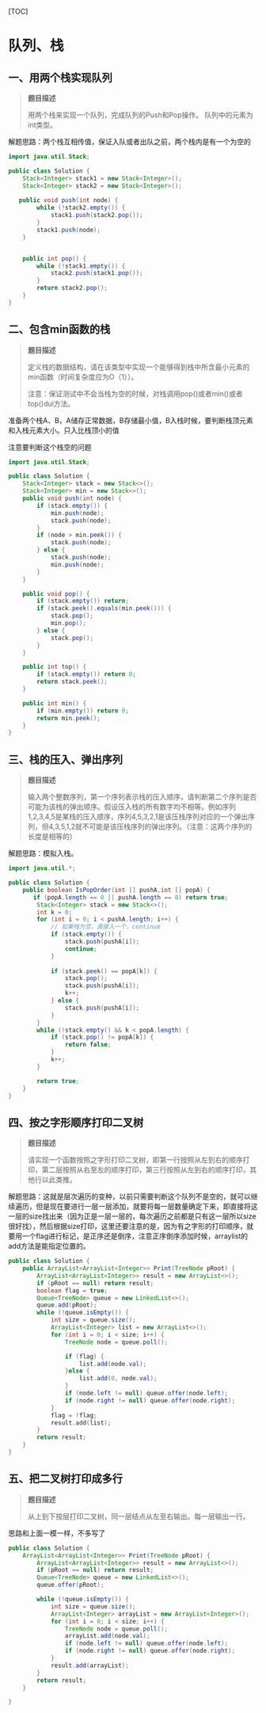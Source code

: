[TOC]

# 队列、栈

## 一、用两个栈实现队列

>**题目描述**
>
>用两个栈来实现一个队列，完成队列的Push和Pop操作。 队列中的元素为int类型。

解题思路：两个栈互相传值，保证入队或者出队之前，两个栈内是有一个为空的

```java
import java.util.Stack;

public class Solution {
    Stack<Integer> stack1 = new Stack<Integer>();
    Stack<Integer> stack2 = new Stack<Integer>();
    
   public void push(int node) {
        while (!stack2.empty()) {
            stack1.push(stack2.pop());
        }
        stack1.push(node);
    }


    public int pop() {
        while (!stack1.empty()) {
            stack2.push(stack1.pop());
        }
        return stack2.pop();
    }
}
```

## 二、包含min函数的栈

>**题目描述**
>
>定义栈的数据结构，请在该类型中实现一个能够得到栈中所含最小元素的min函数（时间复杂度应为O（1））。
>
>注意：保证测试中不会当栈为空的时候，对栈调用pop()或者min()或者top()dui方法。

准备两个栈A、B，A储存正常数据，B存储最小值，B入栈时候，要判断栈顶元素和入栈元素大小。只入比栈顶小的值

注意要判断这个栈空的问题

```java
import java.util.Stack;

public class Solution {
    Stack<Integer> stack = new Stack<>();
    Stack<Integer> min = new Stack<>();
    public void push(int node) {
        if (stack.empty()) {
            min.push(node);
            stack.push(node);
        }
        if (node > min.peek()) {
            stack.push(node);
        } else {
            stack.push(node);
            min.push(node);
        }
    }

    public void pop() {
        if (stack.empty()) return;
        if (stack.peek().equals(min.peek())) {
            stack.pop();
            min.pop();
        } else {
            stack.pop();
        }
    }

    public int top() {
        if (stack.empty()) return 0;
        return stack.peek();
    }

    public int min() {
        if (min.empty()) return 0;
        return min.peek();
    }
}
```

## 三、栈的压入、弹出序列

>**题目描述**
>
>输入两个整数序列，第一个序列表示栈的压入顺序，请判断第二个序列是否可能为该栈的弹出顺序。假设压入栈的所有数字均不相等。例如序列1,2,3,4,5是某栈的压入顺序，序列4,5,3,2,1是该压栈序列对应的一个弹出序列，但4,3,5,1,2就不可能是该压栈序列的弹出序列。（注意：这两个序列的长度是相等的）

解题思路：模拟入栈。

```java
import java.util.*;

public class Solution {
    public boolean IsPopOrder(int [] pushA,int [] popA) {
       if (popA.length == 0 || pushA.length == 0) return true;
        Stack<Integer> stack = new Stack<>();
        int k = 0;
        for (int i = 0; i < pushA.length; i++) {
            // 如果栈为空，直接入一个，continue
            if (stack.empty()) {
                stack.push(pushA[i]);
                continue;
            }
            
            if (stack.peek() == popA[k]) {
                stack.pop();
                stack.push(pushA[i]);
                k++;
            } else {
                stack.push(pushA[i]);
            }
        }
        while (!stack.empty() && k < popA.length) {
            if (stack.pop() != popA[k]) {
                return false;
            }
            k++;
        }

        return true;
    }
}
```

## 四、按之字形顺序打印二叉树

>**题目描述**
>
>请实现一个函数按照之字形打印二叉树，即第一行按照从左到右的顺序打印，第二层按照从右至左的顺序打印，第三行按照从左到右的顺序打印，其他行以此类推。

解题思路：这就是层次遍历的变种，以前只需要判断这个队列不是空的，就可以继续遍历，但是现在要进行一层一层添加，就要将每一层数量确定下来，即直接将这一层的size找出来（因为正是一层一层的，每次遍历之前都是只有这一层所以size很好找），然后根据size打印，这里还要注意的是，因为有之字形的打印顺序，就要用一个flag进行标记，是正序还是倒序，注意正序倒序添加时候，arraylist的add方法是能指定位置的。

```java
public class Solution {
    public ArrayList<ArrayList<Integer>> Print(TreeNode pRoot) {
        ArrayList<ArrayList<Integer>> result = new ArrayList<>();
        if (pRoot == null) return result;
        boolean flag = true;
        Queue<TreeNode> queue = new LinkedList<>();
        queue.add(pRoot);
        while (!queue.isEmpty()) {
            int size = queue.size();
            ArrayList<Integer> list = new ArrayList<>();
            for (int i = 0; i < size; i++) {
                TreeNode node = queue.poll();

                if (flag) {
                    list.add(node.val);
                }else {
                    list.add(0, node.val);
                }
                if (node.left != null) queue.offer(node.left);
                if (node.right != null) queue.offer(node.right);
            }
            flag = !flag;
            result.add(list);
        }
        return result;
    }
}
```

## 五、把二叉树打印成多行

>**题目描述**
>
>从上到下按层打印二叉树，同一层结点从左至右输出。每一层输出一行。

思路和上面一模一样，不多写了

```java
public class Solution {
    ArrayList<ArrayList<Integer>> Print(TreeNode pRoot) {
        ArrayList<ArrayList<Integer>> result = new ArrayList<>();
        if (pRoot == null) return result;
        Queue<TreeNode> queue = new LinkedList<>();
        queue.offer(pRoot);

        while (!queue.isEmpty()) {
            int size = queue.size();
            ArrayList<Integer> arrayList = new ArrayList<Integer>();
            for (int i = 0; i < size; i++) {
                TreeNode node = queue.poll();
                arrayList.add(node.val);
                if (node.left != null) queue.offer(node.left);
                if (node.right != null) queue.offer(node.right);
            }
            result.add(arrayList);
        }
        return result;
    }

}

```

